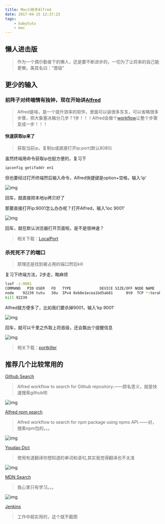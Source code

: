 ```yaml
---
title: Mac小助手Alfred
date: 2017-04-15 12:37:23
tags:
    - babytutu
    - mac
---
```


## 懒人进击版
> 作为一个偶尔勤奋下的懒人，还是要不断进步的，一切为了让将来的自己能更懒，美其名曰：“晋级”

<!--more-->

## 更少的输入

### 前阵子对终端情有独钟，现在开始讲[Alfred](https://www.alfredapp.com/)
> Alfred是啥，是一个提升效率的软件，里面可以装很多东东，可以省略很多步骤，把大象塞冰箱分几步？1步！！！Alfred会做个[workflow](https://www.alfredapp.com/workflows/)让整个步骤变成一步！！！

#### 快速获取ip来了
> 获取当前ip，复制ip或直接打开ip:port(默认8080)

虽然终端用命令获取ip也挺方便的，复习下

```bash
ipconfig getifaddr en1
```

但也要经过打开终端然后输入命令，Alfred快捷键是option+空格，输入‘ip’

![img](/images/20170415/ip1.png)

回车，就直接把本地ip拷贝好了

那要直接打开ip:9001怎么办办呢？打开Alfred，输入‘loc 9001’

![img](/images/20170415/ip2.png)

回车，就在默认浏览器打开页面啦，是不是很神速？

> 相关下载：[LocalPort](http://www.packal.org/workflow/localport)

### 杀死死不了的端口 

> 原理还是找到被占用的端口然后kill

复习下终端方法，2步走，略麻烦

```bash
lsof -i:9001
COMMAND   PID USER   FD   TYPE             DEVICE SIZE/OFF NODE NAME
node    92239 tutu   30u  IPv4 0xb8e1ecea1bd5ab81      0t0  TCP *:terabase (LISTEN)
kill 92239
```

Alfred就方便多了，比如我们要杀掉9001，输入‘kp 9001’

![img](/images/20170415/portkiller.png)

回车，就可以千里之外取上将首级，还会飘出个提醒信息

![img](/images/20170415/killer.png)

> 相关下载：[portkiller](http://www.packal.org/workflow/portkiller)


## 推荐几个比较常用的

[Github Search](http://www.packal.org/workflow/github-search)

> Alfred workflow to search for Github repository.——顾名思义，就是快速搜索github呗

![img](/images/20170415/github-search.png)

[Alfred npm search](http://www.packal.org/workflow/alfred-npm-search)

> Alfred workflow to search for npm package using npms API.——对，搜素npm包的。。。

![img](/images/20170415/npm-search.png)

[Youdao Dict](http://www.packal.org/workflow/youdao-dict)

> 使用有道翻译你想知道的单词和语句,其实我觉得翻译也不太准

![img](/images/20170415/youdao.png)

[MDN Search](http://www.packal.org/workflow/mdn-search)

> 我心里只有学习。。。

![img](/images/20170415/mdn.png)

[Jenkins](http://www.packal.org/workflow/jenkins)

> 工作中超实用的，这个就不截图